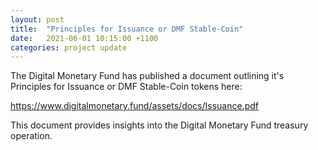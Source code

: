 ```yaml
---
layout: post
title:  "Principles for Issuance or DMF Stable-Coin"
date:   2021-06-01 10:15:00 +1100
categories: project update
---
```


The Digital Monetary Fund has published a document outlining it's Principles for Issuance or DMF Stable-Coin tokens here:

<a href="https://www.digitalmonetary.fund/assets/docs/Issuance.pdf" target="_blank">https://www.digitalmonetary.fund/assets/docs/Issuance.pdf</a>

This document provides insights into the Digital Monetary Fund treasury operation.
